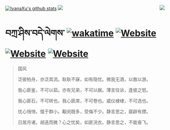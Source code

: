 [![IvanaXu's github stats](https://github-readme-stats.vercel.app/api?username=IvanaXu&theme=codeSTACKr)](https://github.com/anuraghazra/github-readme-stats)
<img align="right" src="https://github-readme-stats.vercel.app/api/top-langs/?username=IvanaXu&langs_count=8&theme=codeSTACKr" />
<img src="https://github-readme-stats.vercel.app/api/wakatime?username=IvanaXu&layout=compact&langs_count=8&theme=codeSTACKr&custom_title=Programming&nbsp;Times&nbsp;(Since&nbsp;Jul.29.2021)" />
# བཀྲ་ཤིས་བདེ་ལེགས་	[![wakatime](https://wakatime.com/badge/user/5043ee4a-e361-4607-9d47-d557f2005d05.svg)](https://wakatime.com/@5043ee4a-e361-4607-9d47-d557f2005d05)	[![Website](https://img.shields.io/website?label=tianchi&up_color=orange&up_message=IvanaXu&url=https%3A%2F%2Fshields.io)](https://tianchi.aliyun.com/home/science/scienceDetail?userId=1095279182618)	[![Website](https://img.shields.io/website?label=yuque&up_color=green&up_message=IvanaXu&url=https%3A%2F%2Fshields.io)](https://www.yuque.com/ivanaxu)	[![Website](https://img.shields.io/website?label=leetcode&up_color=yellow&up_message=IvanaXu&url=https%3A%2F%2Fshields.io)](https://leetcode.cn/u/ivanaxu)
> 国风
> 
> 泛彼柏舟，亦泛其流。耿耿不寐，如有隐忧。微我无酒，以敖以游。
> 
> 我心匪鉴，不可以茹。亦有兄弟，不可以据。薄言往诉，逢彼之怒。
> 
> 我心匪石，不可转也。我心匪席，不可卷也。威仪棣棣，不可选也。
> 
> 忧心悄悄，愠于群小。觏闵既多，受侮不少。静言思之，寤辟有摽。
> 
> 日居月诸，胡迭而微？心之忧矣，如匪浣衣。静言思之，不能奋飞。
>
